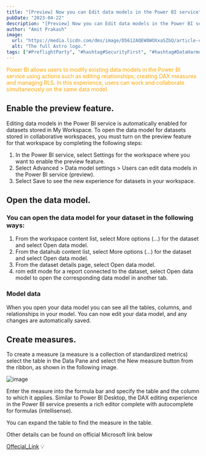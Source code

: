 ```yaml
---
title: "[Preview] Now you can Edit data models in the Power BI service"
pubDate: "2023-04-22"
description: "[Preview] Now you can Edit data models in the Power BI service"
author: "Amit Prakash"
image:
  url: "https://media.licdn.com/dms/image/D5612AQEW8WOXxaSZbQ/article-cover_image-shrink_720_1280/0/1682181633123?e=1713398400&v=beta&t=PAjZBsGS7ZgN6X4z-aTpeR_APj9vwsmJkbc2LTsmu6c"
  alt: "The full Astro logo."
tags: ["#PreflightParty", "#hashtag#SecurityFirst", "#hashtag#DataHarmony", "#hashtag#NoMoreWebWalls"]
---
```


<span style="color:orange">Power BI allows users to modify existing data models in the Power BI service using actions such as editing relationships, creating DAX measures and managing RLS. In this experience, users can work and collaborate simultaneously on the same data model.

## Enable the preview feature.

Editing data models in the Power BI service is automatically enabled for datasets stored in My Workspace. To open the data model for datasets stored in collaborative workspaces, you must turn on the preview feature for that workspace by completing the following steps:

1. In the Power BI service, select Settings for the workspace where you want to enable the preview feature.
2. Select Advanced > Data model settings > Users can edit data models in the Power BI service (preview).
3. Select Save to see the new experience for datasets in your workspace.

## Open the data model.

### You can open the data model for your dataset in the following ways:

1. From the workspace content list, select More options (...) for the dataset and select Open data model.
2. From the datahub content list, select More options (...) for the dataset and select Open data model.
3. From the dataset details page, select Open data model.
4. rom edit mode for a report connected to the dataset, select Open data model to open the corresponding data model in another tab.

### Model data
When you open your data model you can see all the tables, columns, and relationships in your model. You can now edit your data model, and any changes are automatically saved.

## Create measures.

To create a measure (a measure is a collection of standardized metrics) select the table in the Data Pane and select the New measure button from the ribbon, as shown in the following image.

![image](https://media.licdn.com/dms/image/D5612AQFfcXhhRzyDkw/article-inline_image-shrink_1500_2232/0/1682181501407?e=1713398400&v=beta&t=Oj-RwsCujB-HX1J8jdzDLYmXxd3j3dOYW_wkx5HVPX4)

Enter the measure into the formula bar and specify the table and the column to which it applies. Similar to Power BI Desktop, the DAX editing experience in the Power BI service presents a rich editor complete with autocomplete for formulas (intellisense).

You can expand the table to find the measure in the table.

Other details can be found on official Microsoft link below

[Offecial_Link](https://learn.microsoft.com/en-us/power-bi/transform-model/service-edit-data-models) 💡